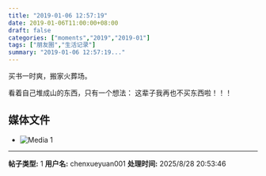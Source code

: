 ```yaml
---
title: "2019-01-06 12:57:19"
date: 2019-01-06T11:00:00+08:00
draft: false
categories: ["moments","2019","2019-01"]
tags: ["朋友圈","生活记录"]
summary: "2019-01-06 12:57:19..."
---
```


买书一时爽，搬家火葬场。

看着自己堆成山的东西，只有一个想法：
这辈子我再也不买东西啦！！！

## 媒体文件

- ![Media 1](/Moments/photos/2019-01-06/201901061257190.jpg)

---

**帖子类型:** 1
**用户名:** chenxueyuan001
**处理时间:** 2025/8/28 20:53:46